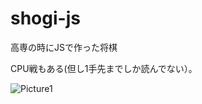 # shogi-js
高専の時にJSで作った将棋

CPU戦もある(但し1手先までしか読んでない）。

![Picture1](https://user-images.githubusercontent.com/6813556/72701909-3d6d6700-3b94-11ea-9b32-59de77cdfe56.png)

